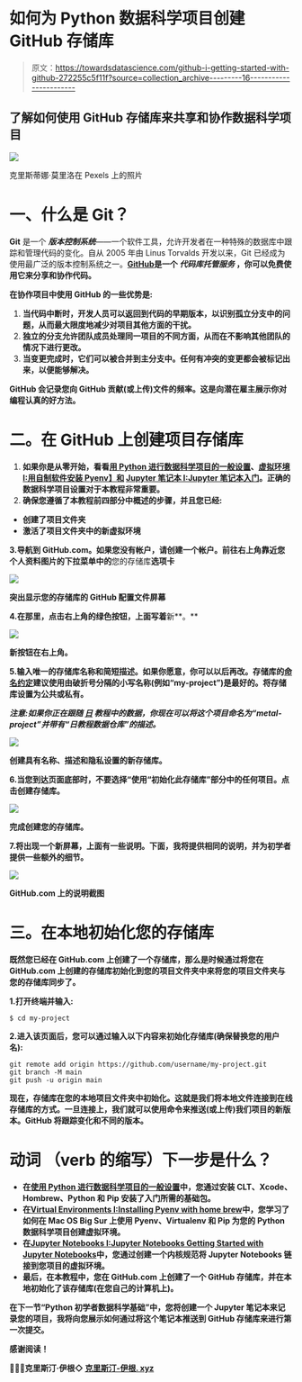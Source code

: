 # 如何为 Python 数据科学项目创建 GitHub 存储库

> 原文：<https://towardsdatascience.com/github-i-getting-started-with-github-272255c5f11f?source=collection_archive---------16----------------------->

## 了解如何使用 GitHub 存储库来共享和协作数据科学项目

![](img/795548ded8e94a969245f30521d1f1f3.png)

克里斯蒂娜·莫里洛在 Pexels 上的照片

# **一、什么是 Git？**

**Git** 是一个 ***版本控制系统***——一个软件工具，允许开发者在一种特殊的数据库中跟踪和管理代码的变化。自从 2005 年由 Linus Torvalds 开发以来，Git 已经成为使用最广泛的版本控制系统之一。[**GitHub**](https://github.com/)**是一个 ***代码库托管服务*** ，你可以免费使用它来分享和协作代码。**

**在协作项目中使用 GitHub 的一些优势是:**

1.  **当代码中断时，开发人员可以返回到代码的早期版本，以识别孤立分支中的问题，从而最大限度地减少对项目其他方面的干扰。**
2.  **独立的分支允许团队成员处理同一项目的不同方面，从而在不影响其他团队的情况下进行更改。**
3.  **当变更完成时，它们可以被合并到主分支中。任何有冲突的变更都会被标记出来，以便能够解决。**

**GitHub 会记录您向 GitHub 贡献(或上传)文件的频率。这是向潜在雇主展示你对编程认真的好方法。**

# ****二。在 GitHub 上创建项目存储库****

1.  **如果你是从零开始，看看[用 Python 进行数据科学项目的一般设置](/general-setup-for-data-science-projects-in-python-with-macos-big-sur-65784fc20231)、[虚拟环境 I:用自制软件安装 Pyenv】和](https://christineegan42.medium.com/virtual-environments-for-python-data-science-projects-on-mac-os-big-sur-with-pyenv-and-virtualenv-60db5516bf06) [Jupyter 笔记本 I:Jupyter 笔记本入门](https://christineegan42.medium.com/jupyter-notebooks-i-getting-started-with-jupyter-notebooks-f529449797d2)。正确的数据科学项目设置对于本教程非常重要。**
2.  **确保您遵循了本教程前四部分中概述的步骤，并且您已经:**

*   **创建了项目文件夹**
*   **激活了项目文件夹中的新虚拟环境**

**3.导航到 GitHub.com。如果您没有帐户，请创建一个帐户。前往右上角靠近您个人资料图片的下拉菜单中的**您的存储库**选项卡**

**![](img/91665038bae053358f12fb752f5e24a7.png)**

**突出显示您的存储库的 GitHub 配置文件屏幕**

**4.在那里，点击右上角的绿色按钮，上面写着**新**。**

**![](img/756e55bcf3f9f67fe97e0fbefe40b1fc.png)**

**新按钮在右上角。**

**5.输入唯一的存储库名称和简短描述。如果你愿意，你可以以后再改。存储库的[命名约定](https://github.community/t/organisation-and-repository-capitalisation-standard/580)建议使用由破折号分隔的小写名称(例如“my-project”)是最好的。将存储库设置为公共或私有。**

*****注意:如果你正在跟随*** [***日***](https://christineegan42.medium.com/data-in-a-day-complete-your-first-data-science-project-with-python-in-just-one-day-2e4202fb0ae6) ***教程中的数据，你现在可以将这个项目命名为“metal-project”并带有“日教程数据仓库”的描述。*****

**![](img/1617ab32a846abc0042b2083cf5e8cd4.png)**

**创建具有名称、描述和隐私设置的新存储库。**

**6.当您到达页面底部时，不要选择“**使用“**初始化此存储库”部分中的任何项目。点击**创建存储库**。**

**![](img/9eced22658bef228cef2c7b80a189deb.png)**

**完成创建您的存储库。**

**7.将出现一个新屏幕，上面有一些说明。下面，我将提供相同的说明，并为初学者提供一些额外的细节。**

**![](img/d3c89f352a44330b555e09f2d22443cf.png)**

**GitHub.com 上的说明截图**

# ****三。在本地初始化您的存储库****

**既然您已经在 GitHub.com 上创建了一个存储库，那么是时候通过将您在 GitHub.com 上创建的存储库初始化到您的项目文件夹中来将您的项目文件夹与您的存储库同步了。**

**1.打开终端并输入:**

```
$ cd my-project
```

**2.进入该页面后，您可以通过输入以下内容来初始化存储库(确保替换您的用户名):**

```
git remote add origin https://github.com/username/my-project.git
git branch -M main
git push -u origin main
```

**现在，存储库在您的本地项目文件夹中初始化。这就是我们将本地文件连接到在线存储库的方式。一旦连接上，我们就可以使用命令来推送(或上传)我们项目的新版本。GitHub 将跟踪变化和不同的版本。**

# **动词 （verb 的缩写）下一步是什么？**

*   **在[使用 Python 进行数据科学项目的一般设置](https://christineegan42.medium.com/general-setup-for-data-science-projects-in-python-with-macos-big-sur-65784fc20231)中，您通过安装 CLT、Xcode、Hombrew、Python 和 Pip 安装了入门所需的基础包。**
*   **在[Virtual Environments I:Installing Pyenv with home brew](https://christineegan42.medium.com/virtual-environments-for-python-data-science-projects-on-mac-os-big-sur-with-pyenv-and-virtualenv-60db5516bf06)中，您学习了如何在 Mac OS Big Sur 上使用 Pyenv、Virtualenv 和 Pip 为您的 Python 数据科学项目创建虚拟环境。**
*   **在[Jupyter Notebooks I:Jupyter Notebooks Getting Started with Jupyter Notebooks](/jupyter-notebooks-i-getting-started-with-jupyter-notebooks-f529449797d2)中，您通过创建一个内核规范将 Jupyter Notebooks 链接到您项目的虚拟环境。**
*   **最后，在本教程中，您在 GitHub.com 上创建了一个 GitHub 存储库，并在本地初始化了该存储库(在您自己的计算机上)。**

**在下一节“Python 初学者数据科学基础”中，您将创建一个 Jupyter 笔记本来记录您的项目，我将向您展示如何通过将这个笔记本推送到 GitHub 存储库来进行第一次提交。**

**感谢阅读！**

**👩🏻‍💻克里斯汀·伊根◇ [克里斯汀-伊根. xyz](https://christine-egan.xyz/)**